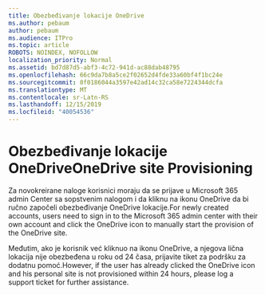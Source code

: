 ```yaml
---
title: Obezbeđivanje lokacije OneDrive
ms.author: pebaum
author: pebaum
ms.audience: ITPro
ms.topic: article
ROBOTS: NOINDEX, NOFOLLOW
localization_priority: Normal
ms.assetid: bd7d87d5-abf3-4c72-941d-ac88dab48795
ms.openlocfilehash: 66c9da7b8a5ce2f02652d4fde33a60bf4f1bc24e
ms.sourcegitcommit: 0f0186044a3597e42ad14c32ca58e7224344dcfa
ms.translationtype: MT
ms.contentlocale: sr-Latn-RS
ms.lasthandoff: 12/15/2019
ms.locfileid: "40054536"
---
```

# <a name="onedrive-site-provisioning"></a><span data-ttu-id="0da96-102">Obezbeđivanje lokacije OneDrive</span><span class="sxs-lookup"><span data-stu-id="0da96-102">OneDrive site Provisioning</span></span>

<span data-ttu-id="0da96-103">Za novokreirane naloge korisnici moraju da se prijave u Microsoft 365 admin Center sa sopstvenim nalogom i da kliknu na ikonu OneDrive da bi ručno započeli obezbeđivanje OneDrive lokacije.</span><span class="sxs-lookup"><span data-stu-id="0da96-103">For newly created accounts, users need to sign in to the Microsoft 365 admin center with their own account and click the OneDrive icon to manually start the provision of the OneDrive site.</span></span>

<span data-ttu-id="0da96-104">Međutim, ako je korisnik već kliknuo na ikonu OneDrive, a njegova lična lokacija nije obezbeđena u roku od 24 časa, prijavite tiket za podršku za dodatnu pomoć.</span><span class="sxs-lookup"><span data-stu-id="0da96-104">However, if the user has already clicked the OneDrive icon and his personal site is not provisioned within 24 hours, please log a support ticket for further assistance.</span></span>

